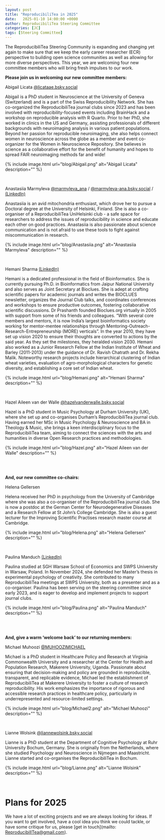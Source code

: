 ```yaml
---
layout: post
title: "ReproducibiliTea in 2025"
date:   2025-01-10 14:00:00 +0000
author: ReproducibiliTea Steering Committee
categories: [JC]
tags: [Steering Committee]
---
```


The ReproducibiliTea Steering Community is expanding and changing yet again to make sure that we keep the early career researcher (ECR) perspective to building open science communities as well as allowing for more diverse perspectives. This year, we are welcoming four new committee members who will bring fresh impulses to our work.

**Please join us in welcoming our new committee members:**

Abigail Licata [@licataae.bsky.social](https://bsky.app/profile/licataae.bsky.social)

Abigail is a PhD student in Neuroscience at the University of Geneva (Switzerland) and is a part of the Swiss Reproducibility Network. She has co-organized the ReproducibiliTea journal clubs since 2023 and has been involved with reproducibility-focused events including BrainHack and a workshop on reproducible analysis with R Quarto. Prior to her PhD, she worked in clinics in the US and Germany, assisting professionals of different backgrounds with neuroimaging analysis in various patient populations. Beyond her passion for reproducible neuroimaging, she also helps connect women in neuroscience across the globe as a member and event co-organizer for the Women in Neuroscience Repository. She believes in science as a collaborative effort for the benefit of humanity and hopes to spread FAIR neuroimaging methods far and wide!

{% include image.html url="blog/Abigail.png" alt="Abigail Licata" description="" %}

<br/>

Anastasiia Marmyleva [@marmyleva_ana](https://x.com/marmyleva_ana) / [@marmyleva-ana.bsky.social](https://bsky.app/profile/marmyleva-ana.bsky.social) / [(LinkedIn)](https://www.linkedin.com/in/anastasiia-marmyleva-5ba646106/)

Anastasiia is an avid mitochondria enthusiast, which drove her to pursue a Doctoral degree at the University of Helsinki, Finland. She is also a co-organiser of a ReproducibiliTea UniHelsinki club - a safe space for researchers to address the issues of reproducibility in science and educate each other on good practices. Anastasiia is also passionate about science communication and is not afraid to use these tools to fight against miscommunication in research.

{% include image.html url="blog/Anastasiia.png" alt="Anastasiia Marmyleva" description="" %}

<br/>

Hemani Sharma [(LinkedIn)](https://www.linkedin.com/in/hemani-sharma-b9476516/)

Hemani is a dedicated professional in the field of Bioinformatics. She is currently pursuing Ph.D. in Bioinformatics from Jaipur National University and also serves as Joint Secretary at Bioclues. She is adept at crafting scientific papers for academic journals and writes the BIOCLUES newsletter, organizes the Journal Club talks, and coordinates conferences and workshops to ensure productive outcomes, fostering collaborative scientific discussions. Dr Prashanth founded Bioclues.org virtually in 2005 with support from some of his friends and colleagues. “With several core members and mentors, it is now India’s largest bioinformatics society working for mentor-mentee relationships through Mentoring-Outreach-Research-Entrepreneurship (MORE) verticals”. In the year 2010, they have set up vision 2020 to ensure their thoughts are converted to actions by the said year. As they set the milestones, they heralded vision 2030. Hemani also worked as a Junior Research Fellow at the Indian Institute of Wheat and Barley (2011-2013) under the guidance of Dr. Ravish Chatrath and Dr. Rekha Malik. Noteworthy research projects include hierarchical clustering of Indian wheat varieties, evaluation of agro-morphological characters for genetic diversity, and establishing a core set of Indian wheat.

{% include image.html url="blog/Hemani.png" alt="Hemani Sharma" description="" %}

<br/>

Hazel Aileen van der Walle [@hazelvanderwalle.bsky.social](https://bsky.app/profile/hazelvanderwalle.bsky.social)

Hazel is a PhD student in Music Psychology at Durham University (UK), where she set up and co-organises Durham’s ReproducibiliTea journal club. Having earned her MSc in Music Psychology & Neuroscience and BA in Theology & Music, she brings a keen interdisciplinary focus to the ReproducibiliTea team, aiming to connect the sciences with the arts and humanities in diverse Open Research practices and methodologies.

{% include image.html url="blog/Hazel.png" alt="Hazel Aileen van der Walle" description="" %}

<br/><br/>

**And, our new committee co-chairs:**

Helena Gellersen

Helena received her PhD in psychology from the University of Cambridge where she was also a co-organiser of the ReproducibiliTea journal club. She is now a postdoc at the German Center for Neurodegenerative Diseases and a Research Fellow at St John’s College Cambridge. She is also a guest lecturer for the Improving Scientific Practises research master course at Cambridge.

{% include image.html url="blog/Helena.png" alt="Helena Gellersen" description="" %}

<br/>

Paulina Manduch [(LinkedIn)](https://www.linkedin.com/in/paulinamanduch/)

Paulina studied at SGH Warsaw School of Economics and SWPS University in Warsaw, Poland. In November 2024, she defended her Master’s thesis in experimental psychology of creativity. She contributed to many ReproducibiliTea meetings at SWPS University, both as a presenter and as a co-organiser. Paulina has been serving on the steering committee since early 2023, and is eager to develop and implement projects to support journal clubs.

{% include image.html url="blog/Paulina.png" alt="Paulina Manduch" description="" %}

<br/><br/>

**And, give a warm ‘welcome back’ to our returning members:**

Michael Muhoozi [@MUHOOZIMICHAEL](https://twitter.com/MUHOOZIMICHAEL)

Michael is a PhD student in Healthcare Policy and Research at Virginia Commonwealth University and a researcher at the Center for Health and Population Research, Makerere University, Uganda. Passionate about ensuring that decision-making and policy are grounded in reproducible, transparent, and replicable evidence, Michael led the establishment of ReproducibiliTea at Makerere University to foster a culture of research reproducibility. His work emphasizes the importance of rigorous and accessible research practices in healthcare policy, particularly in underrepresented and resource-limited settings.

{% include image.html url="blog/Michael2.png" alt="Michael Muhoozi" description="" %}

<br/>

Lianne Wolsink [@liannewolsink.bsky.social](https://bsky.app/profile/liannewolsink.bsky.social)

Lianne is a PhD student at the Department of Cognitive Psychology at Ruhr University Bochum, Germany. She is originally from the Netherlands, where she studied Psychology and Neuroscience in Nijmegen and Maastricht. Lianne started and co-organises the ReproducibiliTea in Bochum.

{% include image.html url="blog/Lianne.png" alt="Lianne Wolsink" description="" %}

<br/>

# Plans for 2025

We have a lot of exciting projects and we are always looking for ideas. If you want to get involved, have a cool idea you think we could tackle, or have some critique for us, please [get in touch](mailto: ReproducibilITea@gmail.com).

